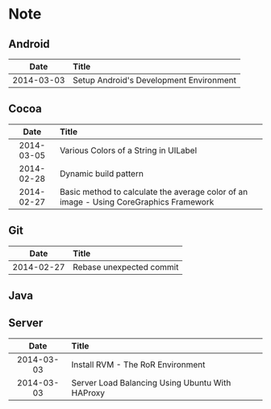 Note
======

Android
------

| Date | Title |
|:----:|:------|
|2014-03-03| Setup Android's Development Environment |

Cocoa
------

| Date | Title |
|:----:|:------|
|2014-03-05| Various Colors of a String in UILabel |
|2014-02-28| Dynamic build pattern |
|2014-02-27| Basic method to calculate the average color of an image - Using CoreGraphics Framework |

Git
------

| Date | Title |
|:----:|:------|
|2014-02-27| Rebase unexpected commit |

Java
------

Server
------

| Date | Title |
|:----:|:------|
|2014-03-03| Install RVM - The RoR Environment |
|2014-03-03| Server Load Balancing Using Ubuntu With HAProxy |

